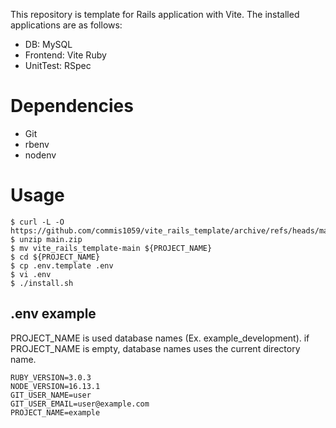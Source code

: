 This repository is template for Rails application with Vite.
The installed applications are as follows:

* DB: MySQL
* Frontend: Vite Ruby
* UnitTest: RSpec

# Dependencies
* Git
* rbenv
* nodenv

# Usage
```shell
$ curl -L -O https://github.com/commis1059/vite_rails_template/archive/refs/heads/main.zip
$ unzip main.zip
$ mv vite_rails_template-main ${PROJECT_NAME}
$ cd ${PROJECT_NAME}
$ cp .env.template .env
$ vi .env
$ ./install.sh
```

## .env example
PROJECT_NAME is used database names (Ex. example_development). if PROJECT_NAME is empty, database names uses the current directory name.

```shell
RUBY_VERSION=3.0.3
NODE_VERSION=16.13.1
GIT_USER_NAME=user
GIT_USER_EMAIL=user@example.com
PROJECT_NAME=example
```
